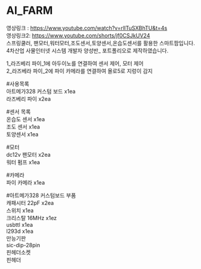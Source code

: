 # AI_FARM
영상링크 : https://www.youtube.com/watch?v=rlITuSXBhTU&t=4s<br>
영상링크2: https://www.youtube.com/shorts/jf0CSJkUV24<br>
스프링쿨러, 팬모터,워터모터,조도센서,토양센서,온습도센서를 활용한 스마트팜입니다. 4차산업 사물인터넷 시스템 개발자 양성반_ 포트폴리오로 제작하였습니다. <br>

1_라즈베리 파이_1에 아두이노를 연결하여  센서 제어, 모터 제어<br>
2_라즈베라 파이_2에 파이 카메라를 연결하여 욜로5로 지렁이 감지<br>

#사용목록<br>
아트메가328 커스텀 보드 x1ea<br>
라즈베리 파이 x2ea<br>

#센서 목록 <br>
온습도 센서 x1ea <br>
조도 센서 x1ea<br> 
토양센서 x1ea <br>

#모터<br>
dc12v 팬모터 x2ea<br>
워터 펌프 x1ea<br>

#카메라<br>
파이 카메라 x1ea<br>

#아트메가328 커스텀보드 부품<br>
캐패시터 22pF x2ea<br>
스위치 x1ea<br>
크리스탈 16MHz x1ez<br>
usbttl x1ea<br>
l293d x1ea<br>
만능기판<br>
sic-dip-28pin<br>
핀헤더소켓<br>
핀헤더<br>


